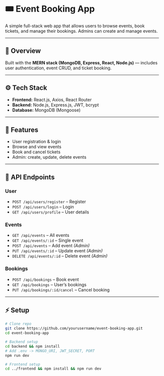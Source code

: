 # 🎟️ Event Booking App

A simple full-stack web app that allows users to browse events, book tickets, and manage their bookings. Admins can create and manage events.

---

## 🧠 Overview
Built with the **MERN stack (MongoDB, Express, React, Node.js)** — includes user authentication, event CRUD, and ticket booking.

---

## ⚙️ Tech Stack
- **Frontend:** React.js, Axios, React Router  
- **Backend:** Node.js, Express.js, JWT, bcrypt  
- **Database:** MongoDB (Mongoose)

---

## 🚀 Features
- User registration & login  
- Browse and view events  
- Book and cancel tickets  
- Admin: create, update, delete events  

---

## 🔗 API Endpoints

### User
- `POST /api/users/register` – Register  
- `POST /api/users/login` – Login  
- `GET /api/users/profile` – User details  

### Events
- `GET /api/events` – All events  
- `GET /api/events/:id` – Single event  
- `POST /api/events` – Add event *(Admin)*  
- `PUT /api/events/:id` – Update event *(Admin)*  
- `DELETE /api/events/:id` – Delete event *(Admin)*  

### Bookings
- `POST /api/bookings` – Book event  
- `GET /api/bookings` – User’s bookings  
- `PUT /api/bookings/:id/cancel` – Cancel booking  

---

## ⚡ Setup
```bash
# Clone repo
git clone https://github.com/yourusername/event-booking-app.git
cd event-booking-app

# Backend setup
cd backend && npm install
# Add .env -> MONGO_URI, JWT_SECRET, PORT
npm run dev

# Frontend setup
cd ../frontend && npm install && npm run dev
